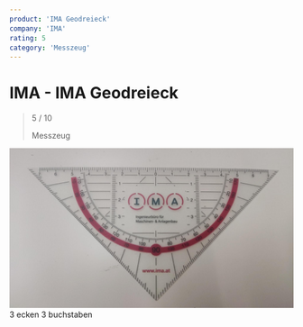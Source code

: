 ```yaml
---
product: 'IMA Geodreieck'
company: 'IMA'
rating: 5
category: 'Messzeug'
---
```


# IMA - IMA Geodreieck
>
> 5 / 10
>
> Messzeug

![IMA Geodreieck](./assets/ima-ima-geodreieck-5494c2af-f856-4aef-94d9-9b590e77cbbb.jpg)
3 ecken 3 buchstaben
